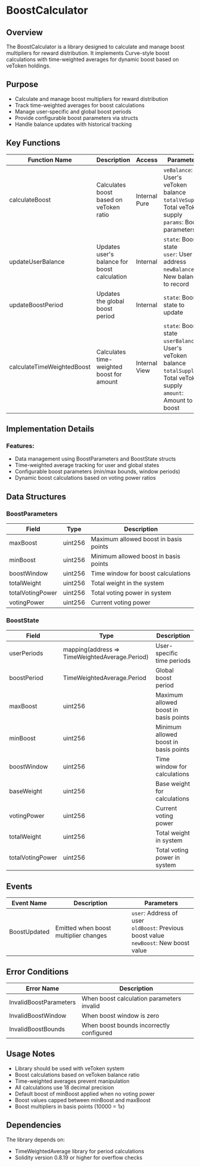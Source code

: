 # BoostCalculator

## Overview

The BoostCalculator is a library designed to calculate and manage boost multipliers for reward distribution.
It implements Curve-style boost calculations with time-weighted averages for dynamic boost based on veToken holdings.

## Purpose

- Calculate and manage boost multipliers for reward distribution
- Track time-weighted averages for boost calculations 
- Manage user-specific and global boost periods
- Provide configurable boost parameters via structs
- Handle balance updates with historical tracking

## Key Functions

| Function Name | Description | Access | Parameters | Returns |
|---------------|-------------|---------|------------|---------|
| calculateBoost | Calculates boost based on veToken ratio | Internal Pure | `veBalance`: User's veToken balance<br>`totalVeSupply`: Total veToken supply<br>`params`: Boost parameters | uint256: Boost value in basis points |
| updateUserBalance | Updates user's balance for boost calculation | Internal | `state`: Boost state<br>`user`: User address<br>`newBalance`: New balance to record | None |
| updateBoostPeriod | Updates the global boost period | Internal | `state`: Boost state to update | None |
| calculateTimeWeightedBoost | Calculates time-weighted boost for amount | Internal View | `state`: Boost state<br>`userBalance`: User's veToken balance<br>`totalSupply`: Total veToken supply<br>`amount`: Amount to boost | (uint256, uint256): Boost points and boosted amount |

## Implementation Details

### Features:

- Data management using BoostParameters and BoostState structs
- Time-weighted average tracking for user and global states
- Configurable boost parameters (min/max bounds, window periods)
- Dynamic boost calculations based on voting power ratios

## Data Structures

### BoostParameters
| Field | Type | Description |
|-------|------|-------------|
| maxBoost | uint256 | Maximum allowed boost in basis points |
| minBoost | uint256 | Minimum allowed boost in basis points |
| boostWindow | uint256 | Time window for boost calculations |
| totalWeight | uint256 | Total weight in the system |
| totalVotingPower | uint256 | Total voting power in system |
| votingPower | uint256 | Current voting power |

### BoostState
| Field | Type | Description |
|-------|------|-------------|
| userPeriods | mapping(address => TimeWeightedAverage.Period) | User-specific time periods |
| boostPeriod | TimeWeightedAverage.Period | Global boost period |
| maxBoost | uint256 | Maximum allowed boost in basis points |
| minBoost | uint256 | Minimum allowed boost in basis points |
| boostWindow | uint256 | Time window for calculations |
| baseWeight | uint256 | Base weight for calculations |
| votingPower | uint256 | Current voting power |
| totalWeight | uint256 | Total weight in system |
| totalVotingPower | uint256 | Total voting power in system |

## Events

| Event Name | Description | Parameters |
|------------|-------------|------------|
| BoostUpdated | Emitted when boost multiplier changes | `user`: Address of user<br>`oldBoost`: Previous boost value<br>`newBoost`: New boost value |

## Error Conditions

| Error Name | Description |
|------------|-------------|
| InvalidBoostParameters | When boost calculation parameters invalid |
| InvalidBoostWindow | When boost window is zero |
| InvalidBoostBounds | When boost bounds incorrectly configured |

## Usage Notes

- Library should be used with veToken system
- Boost calculations based on veToken balance ratio
- Time-weighted averages prevent manipulation
- All calculations use 18 decimal precision
- Default boost of minBoost applied when no voting power
- Boost values capped between minBoost and maxBoost
- Boost multipliers in basis points (10000 = 1x)

## Dependencies

The library depends on:

- TimeWeightedAverage library for period calculations
- Solidity version 0.8.19 or higher for overflow checks